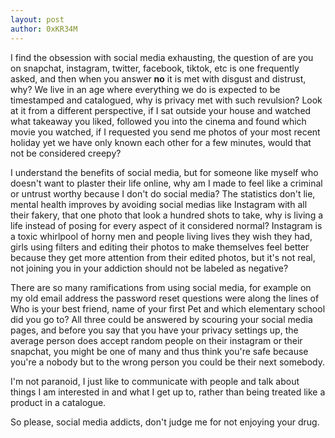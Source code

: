 ```yaml
---
layout: post
author: 0xKR34M
---
```

<p>I find the obsession with social media exhausting, the question of are you on snapchat, instagram, twitter, facebook, tiktok, etc is one frequently asked, and then when you answer <b>no</b> it is met with disgust and distrust, why? We live in an age where everything we do is expected to be timestamped and catalogued, why is privacy met with such revulsion? Look at it from a different perspective, if I sat outside your house and watched what takeaway you liked, followed you into the cinema and found which movie you watched, if I requested you send me photos of your most recent holiday yet we have only known each other for a few minutes, would that not be considered creepy?</p>

<p>I understand the benefits of social media, but for someone like myself who doesn't want to plaster their life online, why am I made to feel like a criminal or untrust worthy because I don't do social media? The statistics don't lie, mental health improves by avoiding social medias like Instagram with all their fakery, that one photo that look a hundred shots to take, why is living a life instead of posing for every aspect of it considered normal? Instagram is a toxic whirlpool of horny men and people living lives they wish they had, girls using filters and editing their photos to make themselves feel better because they get more attention from their edited photos, but it's not real, not joining you in your addiction should not be labeled as negative?</p>

<p>There are so many ramifications from using social media, for example on my old email address the password reset questions were along the lines of Who is your best friend, name of your first Pet and which elementary school did you go to? All three could be answered by scouring your social media pages, and before you say that you have your privacy settings up, the average person does accept random people on their instagram or their snapchat, you might be one of many and thus think you're safe because you're a nobody but to the wrong person you could be their next somebody.</p>

<p>I'm not paranoid, I just like to communicate with people and talk about things I am interested in and what I get up to, rather than being treated like a product in a catalogue.</p>

<p>So please, social media addicts, don't judge me for not enjoying your drug.</p>
